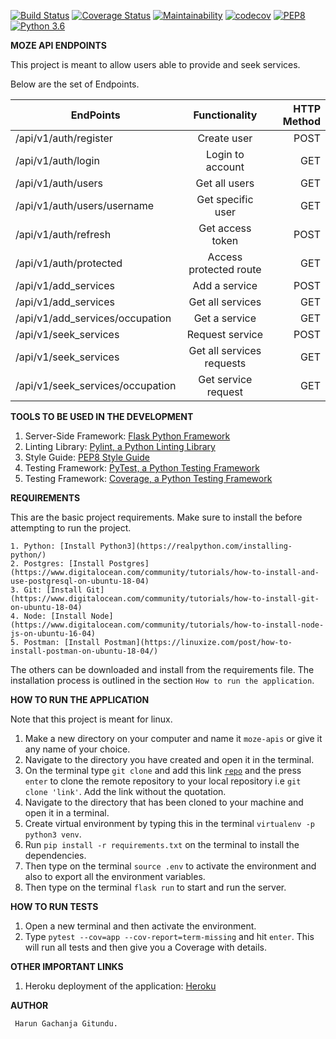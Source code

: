 [![Build Status](https://travis-ci.org/Arrotech/Portal.svg?branch=develop)](https://travis-ci.org/Arrotech/Portal) [![Coverage Status](https://coveralls.io/repos/github/Arrotech/Portal/badge.svg?branch=bg-remove-coveralls-badge-167397034)](https://coveralls.io/github/Arrotech/Portal?branch=bg-remove-coveralls-badge-167397034) [![Maintainability](https://api.codeclimate.com/v1/badges/d18f71e29c6588ba2043/maintainability)](https://codeclimate.com/github/Arrotech/Portal/maintainability) [![codecov](https://codecov.io/gh/Arrotech/Portal/branch/gh-pages/graph/badge.svg)](https://codecov.io/gh/Arrotech/Portal) [![PEP8](https://img.shields.io/badge/code%20style-pep8-orange.svg)](https://www.python.org/dev/peps/pep-0008/) [![Python 3.6](https://img.shields.io/badge/python-3.6-blue.svg)](https://www.python.org/downloads/release/python-360/)


**MOZE API ENDPOINTS**

This project is meant to allow users able to provide and seek services.

Below are the set of Endpoints.

| EndPoints       | Functionality  | HTTP Method  |
| ------------- |:-------------:| -----:|
| /api/v1/auth/register | Create user| POST |
| /api/v1/auth/login | Login to account |GET|
| /api/v1/auth/users |  Get all users | GET |
| /api/v1/auth/users/username | Get specific user | GET |
| /api/v1/auth/refresh | Get access token | POST |
| /api/v1/auth/protected | Access protected route | GET |
| /api/v1/add_services | Add a service | POST |
| /api/v1/add_services | Get all services | GET |
| /api/v1/add_services/occupation |  Get a service | GET |
| /api/v1/seek_services | Request service | POST |
| /api/v1/seek_services | Get all services requests | GET |
| /api/v1/seek_services/occupation |  Get service request | GET |


**TOOLS TO BE USED IN THE DEVELOPMENT**

1. Server-Side Framework: [Flask Python Framework](http://flask.pocoo.org/)
2. Linting Library: [Pylint, a Python Linting Library](https://www.pylint.org/)
3. Style Guide: [PEP8 Style Guide](https://www.python.org/dev/peps/pep-0008/)
4. Testing Framework: [PyTest, a Python Testing Framework](https://docs.pytest.org/en/latest/)
5. Testing Framework: [Coverage, a Python Testing Framework](https://coverage.readthedocs.io/en/v4.5.x/)


**REQUIREMENTS**

This are the basic project requirements. Make sure to install the before attempting to run the project.

	1. Python: [Install Python3](https://realpython.com/installing-python/)
	2. Postgres: [Install Postgres](https://www.digitalocean.com/community/tutorials/how-to-install-and-use-postgresql-on-ubuntu-18-04)
	3. Git: [Install Git](https://www.digitalocean.com/community/tutorials/how-to-install-git-on-ubuntu-18-04)
	4. Node: [Install Node](https://www.digitalocean.com/community/tutorials/how-to-install-node-js-on-ubuntu-16-04)
	5. Postman: [Install Postman](https://linuxize.com/post/how-to-install-postman-on-ubuntu-18-04/)

The others can be downloaded and install from the requirements file. The installation process is outlined in the section `How to run the application`.


**HOW TO RUN THE APPLICATION**

Note that this project is meant for linux.

 1. Make a new directory on your computer and name it `moze-apis` or give it any name of your choice.
 2. Navigate to the directory you have created and open it in the terminal.
 3. On the terminal type `git clone` and add this link <code>[repo](https://github.com/Arrotech/MozeAPIs/)</code> and the press `enter` to clone the remote repository to your local repository i.e `git clone 'link'`. Add the link without the quotation.
 4. Navigate to the directory that has been cloned to your machine and open it in a terminal.
 5. Create virtual environment by typing this in the terminal `virtualenv -p python3 venv`.
 6. Run `pip install -r requirements.txt` on the terminal to install the dependencies.
 7. Then type on the terminal `source .env` to activate the environment and also to export all the environment variables.
 8. Then type on the terminal `flask run` to start and run the server.


**HOW TO RUN TESTS**

 1. Open a new terminal and then activate the environment.
 2. Type `pytest --cov=app --cov-report=term-missing` and hit `enter`. This will run all tests and then give you a Coverage with details.

 **OTHER IMPORTANT LINKS**

 1. Heroku deployment of the application: [Heroku](https://arrotech-school-portal.herokuapp.com/)


**AUTHOR**

     Harun Gachanja Gitundu.
